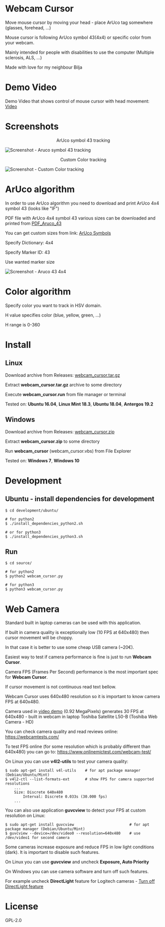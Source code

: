 # Webcam Cursor
Move mouse cursor by moving your head - place ArUco tag somewhere (glasses, forehead, ...)

Mouse cursor is following ArUco symbol 43(4x4) or specific color from your webcam.

Mainly intended for people with disabilities to use the computer (Multiple sclerosis, ALS, ...)

Made with love for my neighbour Bilja


# Demo Video
Demo Video that shows control of mouse cursor with head movement: [Video](https://www.youtube.com/watch?v=dbJvwXaWFdY)


# Screenshots
<p align="center">
    ArUco symbol 43 tracking
</p>

![Screenshot - Aruco symbol 43 tracking][aruco_screenshot]

<p align="center">
    Custom Color tracking
</p>

![Screenshot - Custom Color tracking][color_screenshot]


# ArUco algorithm
In order to use ArUco algorithm you need to download and print ArUco 4x4 symbol 43 (looks like "IF")

PDF file with ArUco 4x4 symbol 43 various sizes can be downloaded and printed from [PDF_Aruco_43](https://github.com/nexayq/webcam_cursor/blob/master/data/aruco_markers/aruco_43_4x4/aruco_all_dimensions.pdf)

You can get custom sizes from link: [ArUco Symbols](http://chev.me/arucogen/)

Specify Dictionary: 4x4

Specify Marker ID: 43

Use wanted marker size

![Screenshot - Aruco 43 4x4][aruco_symbol]

# Color algorithm
Specify color you want to track in HSV domain.

H value specifies color (blue, yellow, green, ...)

H range is 0-360


# Install

## Linux
Download archive from Releases:  [webcam_cursor.tar.gz](https://github.com/nexayq/webcam_cursor/releases/download/webcam_cursor_v2.4/webcam_cursor.tar.gz)

Extract **webcam_cursor.tar.gz** archive to some directory

Execute **webcam_cursor.run** from file manager or terminal

Tested on:
**Ubuntu 16.04**, **Linux Mint 18.3**, **Ubuntu 18.04**, **Antergos 19.2**


## Windows
Download archive from Releases:  [webcam_cursor.zip](https://github.com/nexayq/webcam_cursor/releases/download/webcam_cursor_v2.4/webcam_cursor.zip)

Extract **webcam_cursor.zip** to some directory

Run **webcam_cursor** (webcam_cursor.vbs) from File Explorer

Tested on:
**Windows 7**, **Windows 10**

# Development

## Ubuntu - install dependencies for development
    $ cd development/ubuntu/

    # for python2
    $ ./install_dependencies_python2.sh

    # or for python3
    $ ./install_dependencies_python3.sh


## Run
    $ cd source/

    # for python2
    $ python2 webcam_cursor.py

    # for python3
    $ python3 webcam_cursor.py


# Web Camera

Standard built in laptop cameras can be used with this application.

If built in camera quality is exceptionally low (10 FPS at 640x480) then cursor movement will be choppy.

In that case it is better to use some cheap USB camera (~20€).

Easiest way to test if camera performance is fine is just to run **Webcam Cursor**.

Camera FPS (Frames Per Second) performance is the most important spec for **Webcam Cursor**.

If cursor movement is not continuous read text bellow.

Webcam Cursor uses 640x480 resolution so it is important to know camera FPS at 640x480.

Camera used in [video demo](https://www.youtube.com/watch?v=dbJvwXaWFdY&t=5m25s) (0.92 MegaPixels) generates 30 FPS at 640x480 - built in webcam in laptop Toshiba Satellite L50-B (Toshiba Web Camera - HD)

You can check camera quality and read reviews online:
    https://webcamtests.com/
    
To test FPS online (for some resolution which is probably different than 640x480) you can go to:
    https://www.onlinemictest.com/webcam-test/

On Linux you can use **v4l2-utils** to test your camera quality:

    $ sudo apt-get install v4l-utils    # for apt package manager (Debian/Ubuntu/Mint)
    $ v4l2-ctl --list-formats-ext       # show FPS for camera supported resolutions
        ...
        Size: Discrete 640x480
            Interval: Discrete 0.033s (30.000 fps)
        ...
        
You can also use application **guvcview** to detect your FPS at custom resolution on Linux:

    $ sudo apt-get install guvcview                         # for apt package manager (Debian/Ubuntu/Mint)
    $ guvcview --device=/dev/video0 --resolution=640x480    # use /dev/video1 for second camera
    

Some cameras increase exposure and reduce FPS in low light conditions (dark). It is important to disable such features.

On Linux you can use **guvcview** and uncheck **Exposure, Auto Priority**

On Windows you can use camera software and turn off such features.

For example uncheck **DirectLight** feature for Logitech cameras - [Turn off DirectLight feature](https://www.youtube.com/watch?v=v5H7x21apyE)


# License

GPL-2.0


[aruco_screenshot]:       https://github.com/nexayq/webcam_cursor/blob/master/data/screenshots/aruco_screenshot.png
[color_screenshot]:       https://github.com/nexayq/webcam_cursor/blob/master/data/screenshots/color_screenshot.png

[aruco_symbol]:           https://github.com/nexayq/webcam_cursor/blob/master/source/aruco_43.png
